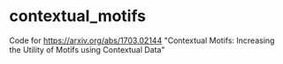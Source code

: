 # contextual_motifs
Code for https://arxiv.org/abs/1703.02144 "Contextual Motifs: Increasing the Utility of Motifs using Contextual Data"
